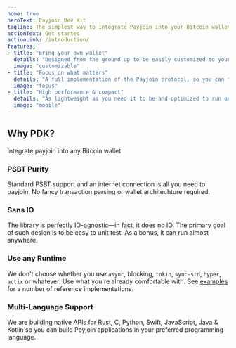 ```yaml
---
home: true
heroText: Payjoin Dev Kit
tagline: The simplest way to integrate Payjoin into your Bitcoin wallet
actionText: Get started
actionLink: /introduction/
features:
- title: "Bring your own wallet"
  details: "Designed from the ground up to be easily customized to your application needs: persistence, networking, chain source, routing, key management, wallet, you name it."
  image: "customizable"
- title: "Focus on what matters"
  details: "A full implementation of the Payjoin protocol, so you can focus on crafting custom-tailored user experiences."
  image: "focus"
- title: "High performance & compact"
  details: "As lightweight as you need it to be and optimized to run on all embedded devices such as mobile phones, IoT devices, PoS terminals and more."
  image: "mobile"
---
```


<div class="intro">
<h2>Why PDK?</h2>
<p>Integrate payjoin into any Bitcoin wallet</p>
</div>

<div class="features">
<div class="feature">
<h3>PSBT Purity</h3>

Standard PSBT support and an internet connection is all you need to payjoin. No fancy transaction parsing or wallet architechture required.

</div>
<div class="feature">
<h3>Sans IO</h3>

The library is perfectly IO-agnostic—in fact, it does no IO. The primary goal of such design is to be easy to unit test. As a bonus, it can run almost anywhere.

</div>
<div class="feature">
<h3>Use any Runtime</h3>

We don't choose whether you use `async`, blocking, `tokio`, `sync-std`, `hyper`, `actix` or whatever. Use what you're already comfortable with. See [examples](/examples/) for a number of reference implementations.

</div>

<div class="feature">
<h3>Multi-Language Support</h3>

We are building native APIs for Rust, C, Python, Swift, JavaScript, Java & Kotlin so you can build Payjoin applications in your preferred programming language.

</div>
</div>
